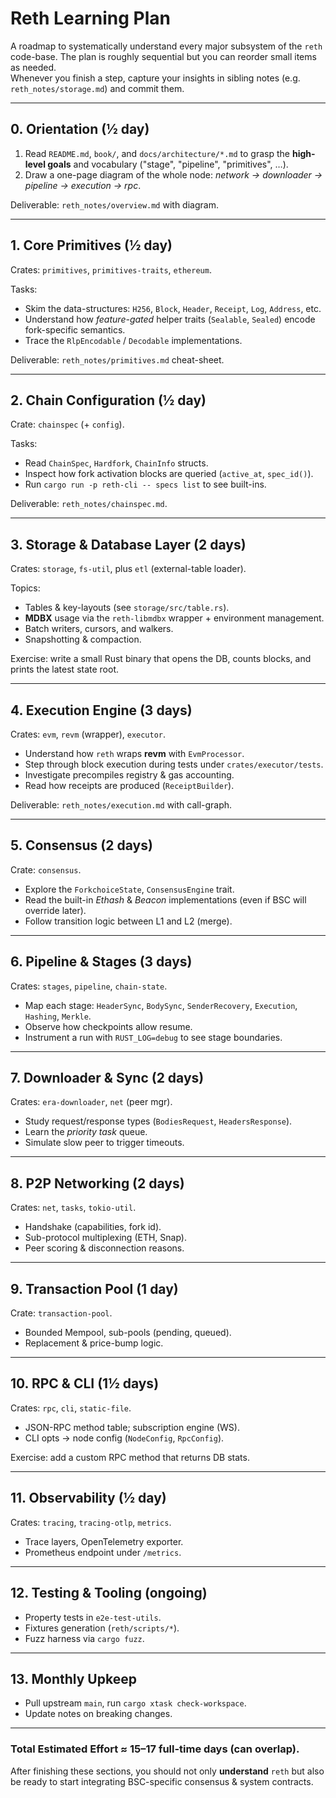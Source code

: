 # Reth Learning Plan  

A roadmap to systematically understand every major subsystem of the `reth` code-base. The plan is roughly sequential but you can reorder small items as needed.  
Whenever you finish a step, capture your insights in sibling notes (e.g. `reth_notes/storage.md`) and commit them.  

---

## 0. Orientation (½ day)
1. Read `README.md`, `book/`, and `docs/architecture/*.md` to grasp the **high-level goals** and vocabulary ("stage", "pipeline", "primitives", …).  
2. Draw a one-page diagram of the whole node: *network → downloader → pipeline → execution → rpc*.  

Deliverable: `reth_notes/overview.md` with diagram.

---

## 1. Core Primitives (½ day)
Crates: `primitives`, `primitives-traits`, `ethereum`.

Tasks:
- Skim the data-structures: `H256`, `Block`, `Header`, `Receipt`, `Log`, `Address`, etc.  
- Understand how *feature-gated* helper traits (`Sealable`, `Sealed`) encode fork-specific semantics.  
- Trace the `RlpEncodable` / `Decodable` implementations.  

Deliverable: `reth_notes/primitives.md` cheat-sheet.

---

## 2. Chain Configuration (½ day)
Crate: `chainspec` (+ `config`).

Tasks:
- Read `ChainSpec`, `Hardfork`, `ChainInfo` structs.  
- Inspect how fork activation blocks are queried (`active_at`, `spec_id()`).  
- Run `cargo run -p reth-cli -- specs list` to see built-ins.  

Deliverable: `reth_notes/chainspec.md`.

---

## 3. Storage & Database Layer (2 days)
Crates: `storage`, `fs-util`, plus `etl` (external-table loader).

Topics:
- Tables & key-layouts (see `storage/src/table.rs`).  
- **MDBX** usage via the `reth-libmdbx` wrapper + environment management.  
- Batch writers, cursors, and walkers.  
- Snapshotting & compaction.  

Exercise: write a small Rust binary that opens the DB, counts blocks, and prints the latest state root.

---

## 4. Execution Engine (3 days)
Crates: `evm`, `revm` (wrapper), `executor`.

- Understand how `reth` wraps **revm** with `EvmProcessor`.  
- Step through block execution during tests under `crates/executor/tests`.  
- Investigate precompiles registry & gas accounting.  
- Read how receipts are produced (`ReceiptBuilder`).  

Deliverable: `reth_notes/execution.md` with call-graph.

---

## 5. Consensus (2 days)
Crate: `consensus`.

- Explore the `ForkchoiceState`, `ConsensusEngine` trait.  
- Read the built-in *Ethash* & *Beacon* implementations (even if BSC will override later).  
- Follow transition logic between L1 and L2 (merge).  

---

## 6. Pipeline & Stages (3 days)
Crates: `stages`, `pipeline`, `chain-state`.

- Map each stage: `HeaderSync`, `BodySync`, `SenderRecovery`, `Execution`, `Hashing`, `Merkle`.  
- Observe how checkpoints allow resume.  
- Instrument a run with `RUST_LOG=debug` to see stage boundaries.  

---

## 7. Downloader & Sync (2 days)
Crates: `era-downloader`, `net` (peer mgr).

- Study request/response types (`BodiesRequest`, `HeadersResponse`).  
- Learn the *priority task* queue.  
- Simulate slow peer to trigger timeouts.  

---

## 8. P2P Networking (2 days)
Crates: `net`, `tasks`, `tokio-util`.

- Handshake (capabilities, fork id).  
- Sub-protocol multiplexing (ETH, Snap).  
- Peer scoring & disconnection reasons.  

---

## 9. Transaction Pool (1 day)
Crate: `transaction-pool`.

- Bounded Mempool, sub-pools (pending, queued).  
- Replacement & price-bump logic.  

---

## 10. RPC & CLI (1½ days)
Crates: `rpc`, `cli`, `static-file`.

- JSON-RPC method table; subscription engine (WS).  
- CLI opts → node config (`NodeConfig`, `RpcConfig`).  

Exercise: add a custom RPC method that returns DB stats.

---

## 11. Observability (½ day)
Crates: `tracing`, `tracing-otlp`, `metrics`.

- Trace layers, OpenTelemetry exporter.  
- Prometheus endpoint under `/metrics`.  

---

## 12. Testing & Tooling (ongoing)
- Property tests in `e2e-test-utils`.  
- Fixtures generation (`reth/scripts/*`).  
- Fuzz harness via `cargo fuzz`.  

---

## 13. Monthly Upkeep
- Pull upstream `main`, run `cargo xtask check-workspace`.  
- Update notes on breaking changes.

---

### Total Estimated Effort  ≈ 15–17 full-time days (can overlap).

After finishing these sections, you should not only **understand** `reth` but also be ready to start integrating BSC-specific consensus & system contracts. 